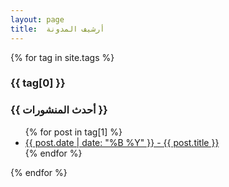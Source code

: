 ```yaml
---
layout: page
title:  أرشيف المدونة 
---
```


{% for tag in site.tags %}
  <h3>{{ tag[0] }}</h3>
   <h3>{{ أحدث المنشورات }}</h3>
  <ul>
    {% for post in tag[1] %}
      <li><a href="{{ site.baseurl }}{{ post.url }}">{{ post.date | date: "%B %Y" }} - {{ post.title }}</a></li>
    {% endfor %}
  </ul>
{% endfor %}
